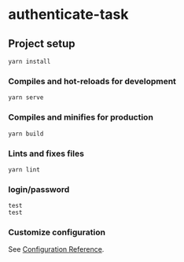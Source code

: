 # authenticate-task

## Project setup
```
yarn install
```

### Compiles and hot-reloads for development
```
yarn serve
```

### Compiles and minifies for production
```
yarn build
```

### Lints and fixes files
```
yarn lint
```

### login/password
```
test
test
```

### Customize configuration
See [Configuration Reference](https://cli.vuejs.org/config/).
